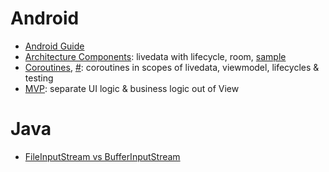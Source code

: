 # Android

- [Android Guide](https://developer.android.com/guide)
- [Architecture Components](https://www.youtube.com/watch?v=FrteWKKVyzI): livedata with lifecycle, room, [sample](https://github.com/android/architecture-components-samples)
- [Coroutines](https://www.youtube.com/watch?v=BOHK_w09pVA), [#](https://www.youtube.com/watch?v=ZTDXo0-SKuU): coroutines in scopes of livedata, viewmodel, lifecycles & testing
- [MVP](https://antonioleiva.com/mvp-android/): separate UI logic & business logic out of View

# Java

- [FileInputStream vs BufferInputStream](https://bit.ly/34V3Fbp)
